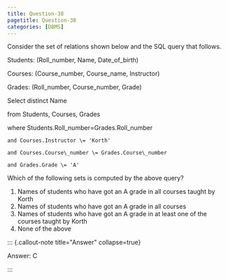 ```yaml
---
title: Question-38
pagetitle: Question-38
categories: [DBMS]
---
```


Consider the set of relations shown below and the SQL query that follows.

Students: (Roll\_number, Name, Date\_of\_birth)

Courses: (Course\_number, Course\_name, Instructor)

Grades: (Roll\_number, Course\_number, Grade)

Select distinct Name

from Students, Courses, Grades

where Students.Roll\_number\=Grades.Roll\_number

	and Courses.Instructor \= 'Korth'

	and Courses.Course\_number \= Grades.Course\_number

	and Grades.Grade \= 'A'

Which of the following sets is computed by the above query?

1. Names of students who have got an A grade in all courses taught by Korth  
2. Names of students who have got an A grade in all courses  
3. Names of students who have got an A grade in at least one of the courses taught by Korth  
4. None of the above

::: {.callout-note title="Answer" collapse=true}

Answer: C

:::

